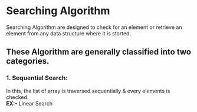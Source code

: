 # Searching Algorithm

Searching Algorithm are designed to check for an element or retrieve an element from any data structure where it is storted.

## These Algorithm are generally classified into two categories.

### 1. Sequential Search:
In this, the list of array is traversed sequentially & every elements is checked.<br>
**EX:-** Linear Search 